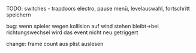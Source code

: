 TODO:
switches - trapdoors
electro,
pause menü,
levelauswahl,
fortschritt speichern

bug: wenn spieler wegen kollision auf wind stehen bleibt->bei richtungswechsel wird das event nicht neu getriggert

change: frame count aus plist auslesen